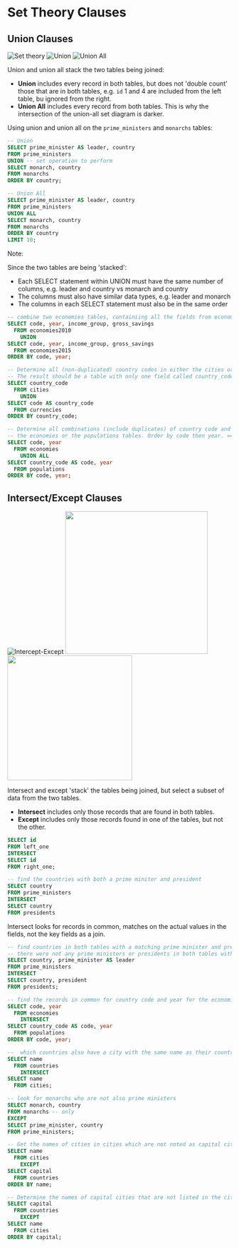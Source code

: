 # Set Theory Clauses

## Union Clauses

![Set theory](../imgs/set-union.png)
![Union](../imgs/union.png) ![Union All](../imgs/union-all.png)

Union and union all stack the two tables being joined:

* **Union** includes every record in both tables, but does not 'double count' those that are in both tables, e.g. `id` 1 and 4 are included from the left table, bu ignored from the right.
* **Union All** includes every record from both tables. This is why the intersection of the union-all set diagram is darker.

Using union and union all on the `prime_ministers` and `monarchs` tables:

```sql
-- Union
SELECT prime_minister AS leader, country
FROM prime_ministers
UNION -- set operation to perform
SELECT monarch, country
FROM monarchs
ORDER BY country;

-- Union All
SELECT prime_minister AS leader, country
FROM prime_ministers
UNION ALL
SELECT monarch, country
FROM monarchs
ORDER BY country
LIMIT 10;
```

Note:

Since the two tables are being 'stacked':

- Each SELECT statement within UNION must have the same number of columns, e.g. leader and country vs monarch and country
- The columns must also have similar data types, e.g. leader and monarch
- The columns in each SELECT statement must also be in the same order

```sql
-- combine two economies tables, containiing all the fields from economies2010
SELECT code, year, income_group, gross_savings
  FROM economies2010
	UNION
SELECT code, year, income_group, gross_savings
  FROM economies2015
ORDER BY code, year;

-- Determine all (non-duplicated) country codes in either the cities or the currencies table. 
-- The result should be a table with only one field called country_code.
SELECT country_code
  FROM cities
	UNION
SELECT code AS country_code
  FROM currencies
ORDER BY country_code;

-- Determine all combinations (include duplicates) of country code and year that exist in either 
-- the economies or the populations tables. Order by code then year. ==> 814 rows
SELECT code, year
  FROM economies
	UNION ALL
SELECT country_code AS code, year
  FROM populations
ORDER BY code, year;
```

## Intersect/Except Clauses

![Intercept-Except](../imgs/intersect-except.png)
<img src='../imgs/intersect.png' width='320'><img src='../imgs/except.png' width='280'>

Intersect and except 'stack' the tables being joined, but select a subset of data from the two tables.

* **Intersect** includes only those records that are found in both tables.
* **Except** includes only those records found in one of the tables, but not the other.

```sql
SELECT id
FROM left_one
INTERSECT
SELECT id
FROM right_one;

-- find the countries with both a prime miniter and president
SELECT country
FROM prime_ministers
INTERSECT
SELECT country
FROM presidents
```

Intersect looks for records in common, matches on the actual values in the fields, not the key fields as a join. 

```sql
-- find countries in both tables with a matching prime minister and president ==> result NONE
-- there were not any prime ministers or presidents in both tables with the same name
SELECT country, prime_minister AS leader
FROM prime_ministers
INTERSECT
SELECT country, president
FROM presidents;

-- find the records in common for country code and year for the economies and populations tables. ==> 380 rows
SELECT code, year
  FROM economies
	INTERSECT
SELECT country_code AS code, year
  FROM populations
ORDER BY code, year;

--  which countries also have a city with the same name as their country name?
SELECT name
  FROM countries
	INTERSECT
SELECT name
  FROM cities;
```

```sql
-- look for monarchs who are not also prime ministers
SELECT monarch, country
FROM monarchs -- only 
EXCEPT
SELECT prime_minister, country
FROM prime_ministers;

-- Get the names of cities in cities which are not noted as capital cities in countries
SELECT name
  FROM cities
	EXCEPT
SELECT capital
  FROM countries
ORDER BY name;

-- Determine the names of capital cities that are not listed in the cities table (opposite of above).
SELECT capital
  FROM countries
	EXCEPT
SELECT name
  FROM cities
ORDER BY capital;
```